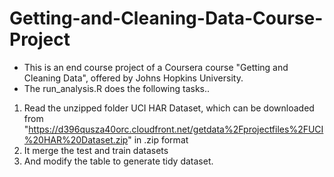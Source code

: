 # Getting-and-Cleaning-Data-Course-Project
* This is an end course project of a Coursera course "Getting and Cleaning Data", offered by Johns Hopkins University.
* The run_analysis.R does the following tasks..
1. Read the unzipped folder UCI HAR Dataset, which can be downloaded from "https://d396qusza40orc.cloudfront.net/getdata%2Fprojectfiles%2FUCI%20HAR%20Dataset.zip" in      .zip format
2. It merge the test and train datasets
3. And modify the table to generate tidy dataset.
